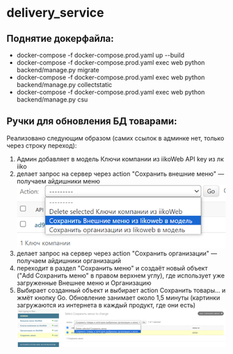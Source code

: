 # delivery_service

## Поднятие докерфайла:
- docker-compose -f docker-compose.prod.yaml up --build
- docker-compose -f docker-compose.prod.yaml exec web python backend/manage.py migrate
- docker-compose -f docker-compose.prod.yaml exec web python backend/manage.py collectstatic
- docker-compose -f docker-compose.prod.yaml exec web python backend/manage.py csu

## Ручки для обновления БД товарами:
Реализовано следующим образом (самих ссылок в админке нет, только через строку переход):
1) Админ добавляет в модель Ключи компании из iikoWeb API key из лк iiko
2) делает запрос на сервер через action "Сохранить внешние меню"  — получаем айдишники меню
![img.png](img.png)
3) делает запрос на сервер через action "Сохранить организации" — получаем айдишники организаций
4) переходит в раздел "Сохранить меню" и создаёт новый объект ("Add Сохранить меню" в правом верхнем углу), где использует уже загруженные Внешнее меню и Организацию
5) Выбирает созданный объект и выбирает action Сохранить товары... и жмёт кнопку Go. Обновление занимает около 1,5 минуты (картинки загружаются из интернета в каждый продукт, где они есть)
![img_1.png](img_1.png) 
